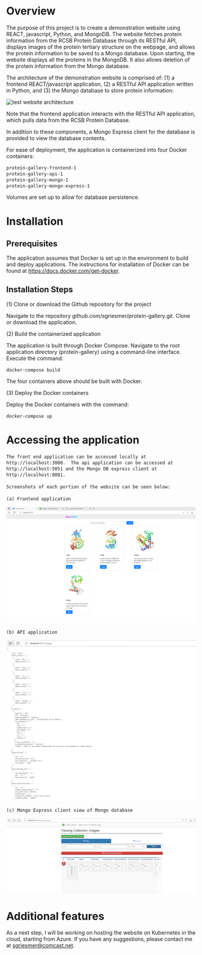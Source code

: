 # Overview

The purpose of this project is to create a demonstration website using REACT, javascript, Python, and MongoDB.  The website fetches protein information from the RCSB Protein Database through its RESTful API, displays images of the protein tertiary structure on the webpage, and allows the protein information to be saved to a Mongo database.  Upon starting, the website displays all the proteins in the MongoDB.  It also allows deletion of the protein information from the Mongo database.

The architecture of the demonstration website is comprised of: (1) a frontend REACT/javascript application, (2) a RESTful API application written in Python, and (3) the Mongo database to store protein information:

![test website architecture](./frontend/src/images/arch.jpg)

Note that the frontend application interacts with the RESTful API application, which pulls data from the RCSB Protein Database.  

In addition to these components, a Mongo Express client for the database is provided to view the database contents.

For ease of deployment, the application is containerized into four Docker containers:

    protein-gallery-frontend-1
    protein-gallery-api-1
    protein-gallery-mongo-1
    protein-gallery-mongo-express-1

Volumes are set up to allow for database persistence.

# Installation

## Prerequisites

The application assumes that Docker is set up in the environment to build and deploy applications.  The instructions for installation of Docker can be found at https://docs.docker.com/get-docker.

## Installation Steps

(1) Clone or download the Github repository for the project

Navigate to the repository github.com/sgriesmer/protein-gallery.git.  Clone or download the application.

(2) Build the containerized application

The application is built through Docker Compose.  Navigate to the root application directory (protein-gallery) using a command-line interface. Execute the command:

    docker-compose build

The four containers above should be built with Docker.

(3) Deploy the Docker containers

Deploy the Docker containers with the command:

    docker-compose up

# Accessing the application

    The front end application can be accessed locally at http://localhost:3000.  The api application can be accessed at http://localhost:5051 and the Mongo DB express client at http://localhost:8081.

    Screenshots of each portion of the website can be seen below:

    (a) Frontend application

![frontend app](./frontend/src/images/frontend.png)

    (b) API application

![api app](./frontend/src/images/api.png)

    (c) Mongo Express client view of Mongo database

![Mongo Express app](./frontend/src/images/me.png)

# Additional features

As a next step, I will be working on hosting the website on Kubernetes in the cloud, starting from Azure.  If you have any suggestions, please contact me at sgriesmer@comcast.net.



